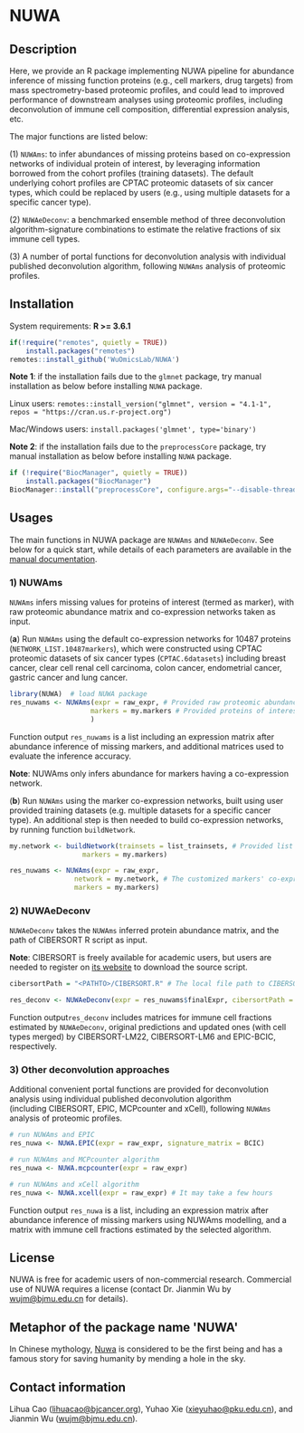 # NUWA

## Description

Here, we provide an R package implementing NUWA pipeline for abundance inference of missing function proteins (e.g., cell markers, drug targets) from mass spectrometry-based proteomic profiles, and could lead to improved performance of downstream analyses using proteomic profiles, including deconvolution of immune cell composition, differential expression analysis, etc. 

The major functions are listed below:

(1) `NUWAms`: to infer abundances of missing proteins based on co-expression networks of individual protein of interest, by leveraging information borrowed from the cohort profiles (training datasets). The default underlying cohort profiles are CPTAC proteomic datasets of six cancer types, which could be replaced by users (e.g., using multiple datasets for a specific cancer type).

(2) `NUWAeDeconv`: a benchmarked ensemble method of three deconvolution algorithm-signature combinations to estimate the relative fractions of six immune cell types. 

(3) A number of portal functions for deconvolution analysis with individual published deconvolution algorithm, following `NUWAms` analysis of proteomic profiles.


## Installation

System requirements: <b>R >= 3.6.1</b>

```R
if(!require("remotes", quietly = TRUE))
    install.packages("remotes")
remotes::install_github('WuOmicsLab/NUWA')
```
<b>Note 1</b>: if the installation fails due to the `glmnet` package, try manual installation as below before installing `NUWA` package.

Linux users:
`remotes::install_version("glmnet", version = "4.1-1", repos = "https://cran.us.r-project.org")` 

Mac/Windows users:
`install.packages('glmnet', type='binary')`

<b>Note 2</b>: if the installation fails due to the `preprocessCore` package, try manual installation as below before installing `NUWA` package.

```R
if (!require("BiocManager", quietly = TRUE))
    install.packages("BiocManager")
BiocManager::install("preprocessCore", configure.args="--disable-threading", force = TRUE)
```

## Usages

The main functions in NUWA package are `NUWAms` and `NUWAeDeconv`. See below for a quick start, while details of each parameters are available in the [manual documentation](https://github.com/WuOmicsLab/NUWA/blob/main/NUWA_1.1.pdf).

### 1) NUWAms

`NUWAms` infers missing values for proteins of interest (termed as marker), with raw proteomic abundance matrix and co-expression networks taken as input. 

(**a**) Run `NUWAms` using the default co-expression networks for 10487 proteins (`NETWORK_LIST.10487markers`), which were constructed using CPTAC proteomic datasets of six cancer types (`CPTAC.6datasets`) including breast cancer, clear cell renal cell carcinoma, colon cancer, endometrial cancer, gastric cancer and lung cancer. 

```R
library(NUWA)  # load NUWA package
res_nuwams <- NUWAms(expr = raw_expr, # Provided raw proteomic abundance matrix for inference of missing values
                    markers = my.markers # Provided proteins of interest
                    )
```
Function output `res_nuwams` is a list including an expression matrix after abundance inference of missing markers, and additional matrices used to evaluate the inference accuracy. 

<b>Note</b>: NUWAms only infers abundance for markers having a co-expression network. 

(**b**) Run `NUWAms` using the marker co-expression networks, built using user provided training datasets (e.g. multiple datasets for a specific cancer type). An additional step is then needed to build co-expression networks, by running function `buildNetwork`.

```R
my.network <- buildNetwork(trainsets = list_trainsets, # Provided list containing user provided multiple trainsets 
                  markers = my.markers)

res_nuwams <- NUWAms(expr = raw_expr,
                network = my.network, # The customized markers' co-expression networks built in the previous step
                markers = my.markers)
```

### 2) NUWAeDeconv

`NUWAeDeconv` takes the `NUWAms` inferred protein abundance matrix, and the path of CIBERSORT R script as input. 

<b>Note</b>: CIBERSORT is freely available for academic users, but users are needed to register on [its website](https://cibersort.stanford.edu) to download the source script.

```R
cibersortPath = "<PATHTO>/CIBERSORT.R" # The local file path to CIBERSORT R source code

res_deconv <- NUWAeDeconv(expr = res_nuwams$finalExpr, cibersortPath = cibersortPath)
```

Function output`res_deconv` includes matrices for immune cell fractions estimated by `NUWAeDeconv`, original predictions and updated ones (with cell types merged)  by CIBERSORT-LM22, CIBERSORT-LM6 and EPIC-BCIC, respectively. 


### 3) Other deconvolution approaches

Additional convenient portal functions are provided for deconvolution analysis using individual published deconvolution algorithm (including CIBERSORT, EPIC, MCPcounter and xCell), following `NUWAms` analysis of proteomic profiles.

```R
# run NUWAms and EPIC
res_nuwa <- NUWA.EPIC(expr = raw_expr, signature_matrix = BCIC)

# run NUWAms and MCPcounter algorithm
res_nuwa <- NUWA.mcpcounter(expr = raw_expr)

# run NUWAms and xCell algorithm
res_nuwa <- NUWA.xcell(expr = raw_expr) # It may take a few hours
```
Function output `res_nuwa` is a list, including an expression matrix after abundance inference of missing markers using NUWAms modelling, and a matrix with immune cell fractions estimated by the selected algorithm.

## License
NUWA is free for academic users of non-commercial research. Commercial use of NUWA requires a license (contact Dr. Jianmin Wu by wujm@bjmu.edu.cn for details). 

## Metaphor of the package name 'NUWA'
In Chinese mythology, [Nuwa](https://mythopedia.com/topics/nuwa) is considered to be the first being and has a famous story for saving humanity by mending a hole in the sky.

## Contact information
Lihua Cao (lihuacao@bjcancer.org), Yuhao Xie (xieyuhao@pku.edu.cn), and Jianmin Wu (wujm@bjmu.edu.cn).

